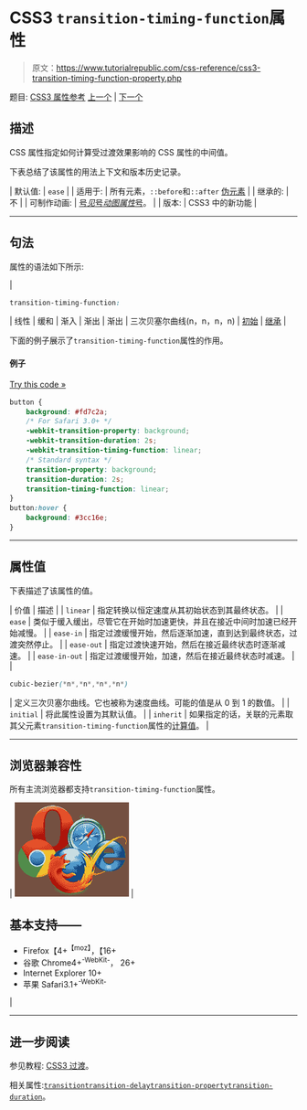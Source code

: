 # CSS3 `transition-timing-function`属性

> 原文：<https://www.tutorialrepublic.com/css-reference/css3-transition-timing-function-property.php>

题目: [CSS3 属性参考](css3-properties.php) [上一个](css3-transition-property-property.php) | [下一个](css-unicode-bidi-property.php)

## 描述

CSS 属性指定如何计算受过渡效果影响的 CSS 属性的中间值。

下表总结了该属性的用法上下文和版本历史记录。

| 默认值: | `ease` |
| 适用于: | 所有元素，`::before`和`::after` [伪元素](../css-tutorial/css-pseudo-elements.php#pseudo-elements) |
| 继承的: | 不 |
| 可制作动画: | [号*见*号*动图属性*号](css-animatable-properties.php)。 |
| 版本: | CSS3 中的新功能 |

* * *

## 句法

属性的语法如下所示:

| 

```css
transition-timing-function: 
```

 | 线性 &#124; 缓和 &#124; 渐入 &#124; 渐出 &#124; 渐出 &#124; 三次贝塞尔曲线(n，n，n，n) &#124; [初始](../definitions.php#initial) &#124; [继承](../definitions.php#inherit) |

下面的例子展示了`transition-timing-function`属性的作用。

#### 例子

[Try this code »](../codelab.php?topic=css3&file=transition-timing-function-property "Try this code using online Editor")

```css
button {
    background: #fd7c2a;
    /* For Safari 3.0+ */
    -webkit-transition-property: background;
    -webkit-transition-duration: 2s;
    -webkit-transition-timing-function: linear;
    /* Standard syntax */
    transition-property: background;
    transition-duration: 2s;
    transition-timing-function: linear;
}
button:hover {
    background: #3cc16e;
}
```

* * *

## 属性值

下表描述了该属性的值。

| 价值 | 描述 |
| `linear` | 指定转换以恒定速度从其初始状态到其最终状态。 |
| `ease` | 类似于缓入缓出，尽管它在开始时加速更快，并且在接近中间时加速已经开始减慢。 |
| `ease-in` | 指定过渡缓慢开始，然后逐渐加速，直到达到最终状态，过渡突然停止。 |
| `ease-out` | 指定过渡快速开始，然后在接近最终状态时逐渐减速。 |
| `ease-in-out` | 指定过渡缓慢开始，加速，然后在接近最终状态时减速。 |
| 

```css
cubic-bezier(*n*,*n*,*n*,*n*)
```

 | 定义三次贝塞尔曲线。它也被称为速度曲线。可能的值是从 0 到 1 的数值。 |
| `initial` | 将此属性设置为其默认值。 |
| `inherit` | 如果指定的话，关联的元素取其父元素`transition-timing-function`属性的[计算值](../definitions.php#computed-value)。 |

* * *

## 浏览器兼容性

所有主流浏览器都支持`transition-timing-function`属性。

| ![Browsers Icon](img/e9331123c77668c1832e541c2fca1002.png) | 

## 基本支持——

*   Firefox【4+<sup class="badge">【moz】</sup>，【16+
*   谷歌 Chrome4+<sup class="badge">-WebKit-</sup>， 26+
*   Internet Explorer 10+
*   苹果 Safari3.1+<sup class="badge">-WebKit-</sup>

 |

* * *

## 进一步阅读

参见教程: [CSS3 过渡](../css-tutorial/css3-transitions.php)。

相关属性:[`transition`](css3-transition-property.php)[`transition-delay`](css3-transition-delay-property.php)[`transition-property`](css3-transition-property-property.php)[`transition-duration`](css3-transition-duration-property.php)。